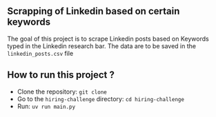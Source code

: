 ## Scrapping of Linkedin based on certain keywords

The goal of this project is to scrape Linkedin posts based on Keywords typed in the Linkedin research bar.
The data are to be saved in the `linkedin_posts.csv` file

## How to run this project ?

- Clone the repository: `git clone `
- Go to the `hiring-challenge` directory: `cd hiring-challenge`
- Run: `uv run main.py`

